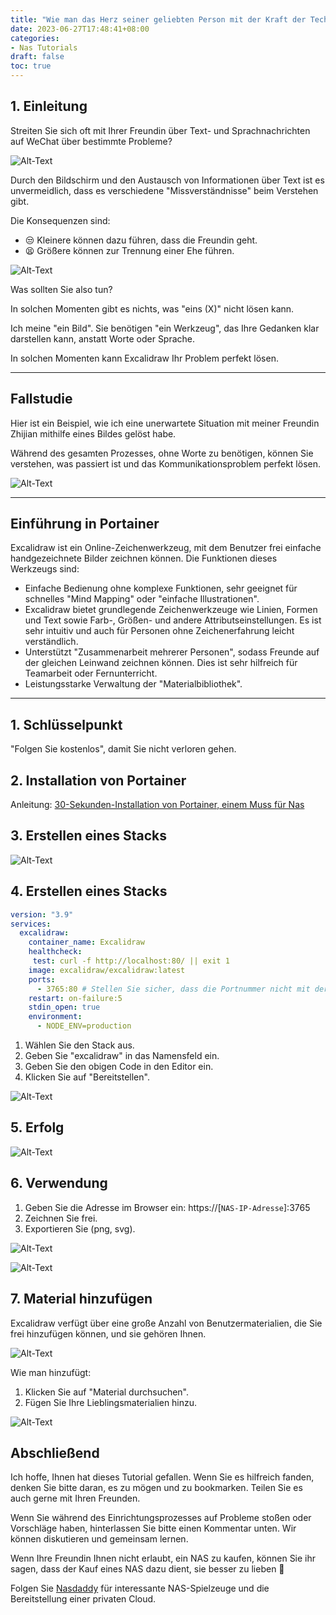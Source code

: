 ```yaml
---
title: "Wie man das Herz seiner geliebten Person mit der Kraft der Technologie zurückgewinnt: Ich habe Excalidraw verwendet, um ihr mein Herz zu erklären"
date: 2023-06-27T17:48:41+08:00
categories:
- Nas Tutorials
draft: false
toc: true
---
```


## 1. Einleitung

Streiten Sie sich oft mit Ihrer Freundin über Text- und Sprachnachrichten auf WeChat über bestimmte Probleme?

![Alt-Text](202305291425520.gif "Bild")

Durch den Bildschirm und den Austausch von Informationen über Text ist es unvermeidlich, dass es verschiedene "Missverständnisse" beim Verstehen gibt.

Die Konsequenzen sind:

- 😒 Kleinere können dazu führen, dass die Freundin geht.
- 😫 Größere können zur Trennung einer Ehe führen.

![Alt-Text](202305291422135.png "Bild")

Was sollten Sie also tun?

In solchen Momenten gibt es nichts, was "eins (X)" nicht lösen kann.

Ich meine "ein Bild". Sie benötigen "ein Werkzeug", das Ihre Gedanken klar darstellen kann, anstatt Worte oder Sprache.

In solchen Momenten kann Excalidraw Ihr Problem perfekt lösen.

---

## Fallstudie

Hier ist ein Beispiel, wie ich eine unerwartete Situation mit meiner Freundin Zhijian mithilfe eines Bildes gelöst habe.

Während des gesamten Prozesses, ohne Worte zu benötigen, können Sie verstehen, was passiert ist und das Kommunikationsproblem perfekt lösen.

![Alt-Text](202305291435555.png "Bild")

---

## Einführung in Portainer

Excalidraw ist ein Online-Zeichenwerkzeug, mit dem Benutzer frei einfache handgezeichnete Bilder zeichnen können. Die Funktionen dieses Werkzeugs sind:

- Einfache Bedienung ohne komplexe Funktionen, sehr geeignet für schnelles "Mind Mapping" oder "einfache Illustrationen".
- Excalidraw bietet grundlegende Zeichenwerkzeuge wie Linien, Formen und Text sowie Farb-, Größen- und andere Attributseinstellungen. Es ist sehr intuitiv und auch für Personen ohne Zeichenerfahrung leicht verständlich.
- Unterstützt "Zusammenarbeit mehrerer Personen", sodass Freunde auf der gleichen Leinwand zeichnen können. Dies ist sehr hilfreich für Teamarbeit oder Fernunterricht.
- Leistungsstarke Verwaltung der "Materialbibliothek".

---

## 1. Schlüsselpunkt

"Folgen Sie kostenlos", damit Sie nicht verloren gehen.

## 2. Installation von Portainer

Anleitung:
[30-Sekunden-Installation von Portainer, einem Muss für Nas](/how-to-install-portainer-in-nas/)

## 3. Erstellen eines Stacks

![Alt-Text](https://mariushosting.com/wp-content/uploads/2022/08/1-Synology-Portainer-Add-Stack.png "Bild")

## 4. Erstellen eines Stacks

```yaml
version: "3.9"
services:
  excalidraw:
    container_name: Excalidraw
    healthcheck:
     test: curl -f http://localhost:80/ || exit 1
    image: excalidraw/excalidraw:latest
    ports:
      - 3765:80 # Stellen Sie sicher, dass die Portnummer nicht mit der Originalen in Konflikt gerät
    restart: on-failure:5
    stdin_open: true
    environment:
      - NODE_ENV=production
```

1. Wählen Sie den Stack aus.
2. Geben Sie "excalidraw" in das Namensfeld ein.
3. Geben Sie den obigen Code in den Editor ein.
4. Klicken Sie auf "Bereitstellen".

![Alt-Text](202305291442842.png "Bild")

## 5. Erfolg

![Alt-Text](https://mariushosting.com/wp-content/uploads/2023/02/Excalidraw-Synology-NAS-Set-up-3.png "Bild")

## 6. Verwendung

1. Geben Sie die Adresse im Browser ein: https://[`NAS-IP-Adresse`]:3765
2. Zeichnen Sie frei.
3. Exportieren Sie (png, svg).

![Alt-Text](202305291454803.png "Bild")

![Alt-Text](202305291454150.png "Bild")

## 7. Material hinzufügen

Excalidraw verfügt über eine große Anzahl von Benutzermaterialien, die Sie frei hinzufügen können, und sie gehören Ihnen.

![Alt-Text](202305291455876.png "Bild")

Wie man hinzufügt:

1. Klicken Sie auf "Material durchsuchen".
2. Fügen Sie Ihre Lieblingsmaterialien hinzu.

![Alt-Text](202305291455833.png "Bild")

## Abschließend

Ich hoffe, Ihnen hat dieses Tutorial gefallen. Wenn Sie es hilfreich fanden, denken Sie bitte daran, es zu mögen und zu bookmarken. Teilen Sie es auch gerne mit Ihren Freunden.

Wenn Sie während des Einrichtungsprozesses auf Probleme stoßen oder Vorschläge haben, hinterlassen Sie bitte einen Kommentar unten. Wir können diskutieren und gemeinsam lernen.

Wenn Ihre Freundin Ihnen nicht erlaubt, ein NAS zu kaufen, können Sie ihr sagen, dass der Kauf eines NAS dazu dient, sie besser zu lieben 🤣

Folgen Sie [Nasdaddy](https://nasdaddy.com) für interessante NAS-Spielzeuge und die Bereitstellung einer privaten Cloud.